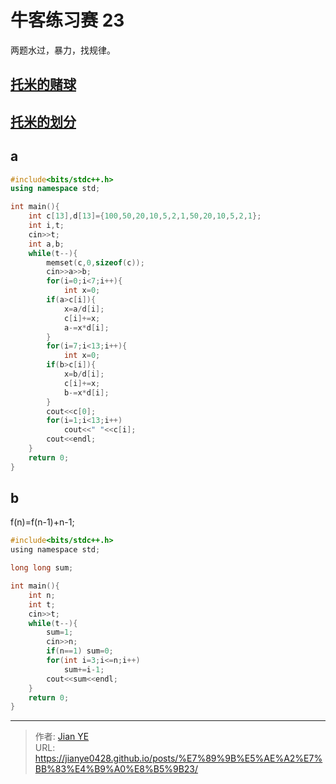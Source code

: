 # 牛客练习赛 23


两题水过，暴力，找规律。

## [托米的赌球](https://www.nowcoder.com/acm/contest/156/A)

## [托米的划分](https://www.nowcoder.com/acm/contest/156/B)

<!--more-->

## a

```cpp
#include<bits/stdc++.h>
using namespace std;

int main(){
    int c[13],d[13]={100,50,20,10,5,2,1,50,20,10,5,2,1};
    int i,t;
    cin>>t;
    int a,b;
    while(t--){
        memset(c,0,sizeof(c));
        cin>>a>>b;
        for(i=0;i<7;i++){
            int x=0;
        if(a>c[i]){
            x=a/d[i];
            c[i]+=x;
            a-=x*d[i];
        }
        for(i=7;i<13;i++){
            int x=0;
        if(b>c[i]){
            x=b/d[i];
            c[i]+=x;
            b-=x*d[i];
        }
        cout<<c[0];
        for(i=1;i<13;i++)
            cout<<" "<<c[i];
        cout<<endl;
    }
	return 0;
}

```

## b

f(n)=f(n-1)+n-1;

```c
#include<bits/stdc++.h>
using namespace std;

long long sum;

int main(){
    int n;
    int t;
    cin>>t;
    while(t--){
        sum=1;
        cin>>n;
        if(n==1) sum=0;
        for(int i=3;i<=n;i++)
            sum+=i-1;
        cout<<sum<<endl;
    }
	return 0;
}

```


---

> 作者: [Jian YE](https://github.com/jianye0428)  
> URL: https://jianye0428.github.io/posts/%E7%89%9B%E5%AE%A2%E7%BB%83%E4%B9%A0%E8%B5%9B23/  

